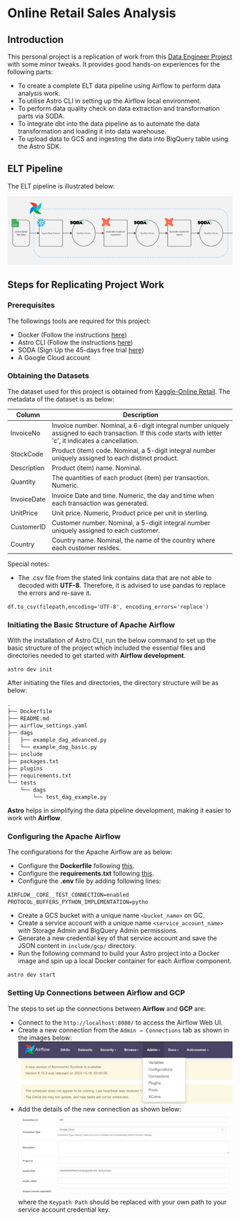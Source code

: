 # Online Retail Sales Analysis
## Introduction
This personal project is a replication of work from this [Data Engineer Project](https://www.youtube.com/watch?v=DzxtCxi4YaA) with some minor tweaks. It provides good hands-on experiences for the following parts:
- To create a complete ELT data pipeline using Airflow to perform data analysis work.
- To utilise Astro CLI in setting up the Airflow local environment.
- To perform data quality check on data extraction and transformation parts via SODA.
- To integrate dbt into the data pipeline as to automate the data transformation and loading it into data warehouse.
- To upload data to GCS and ingesting the data into BigQuery table using the Astro SDK.

## ELT Pipeline
The ELT pipeline is illustrated below:

![alt text](/images/pipeline.png)

## Steps for Replicating Project Work
### Prerequisites
The followings tools are required for this project:
- Docker (Follow the instructions [here](https://docs.docker.com/desktop/install/windows-install/))
- Astro CLI (Follow the instructions [here](https://docs.astronomer.io/astro/cli/install-cli))
- SODA (Sign Up the 45-days free trial [here](https://www.soda.io/))
- A Google Cloud account

### Obtaining the Datasets
The dataset used for this project is obtained from [Kaggle-Online Retail](https://www.kaggle.com/datasets/tunguz/online-retail). The metadata of the dataset is as below:

| Column | Description |
|---|---|
|InvoiceNo | Invoice number. Nominal, a 6-digit integral number uniquely assigned to each transaction. If this code starts with letter 'c', it indicates a cancellation.|
|StockCode| Product (item) code. Nominal, a 5-digit integral number uniquely assigned to each distinct product.|
|Description|Product (item) name. Nominal.|
|Quantity|The quantities of each product (item) per transaction. Numeric.|
|InvoiceDate|Invoice Date and time. Numeric, the day and time when each transaction was generated.|
|UnitPrice|Unit price. Numeric, Product price per unit in sterling.|
|CustomerID|Customer number. Nominal, a 5-digit integral number uniquely assigned to each customer.|
|Country|Country name. Nominal, the name of the country where each customer resides.|

Special notes:
- The .csv file from the stated link contains data that are not able to decoded with **UTF-8**. Therefore, it is advised to use pandas to replace the errors and re-save it.
```
df.to_csv(filepath,encoding='UTF-8', encoding_errors='replace')
```
### Initiating the Basic Structure of Apache Airflow
With the installation of Astro CLI, run the below command to set up the basic structure of the project which included the essential files and directories needed to get started with **Airflow development**.
```
astro dev init
```

After initiating the files and directories, the directory structure will be as below:
```
.
├── Dockerfile
├── README.md
├── airflow_settings.yaml
├── dags
│   ├── example_dag_advanced.py
│   └── example_dag_basic.py
├── include
├── packages.txt
├── plugins
├── requirements.txt
└── tests
    └── dags
        └── test_dag_example.py
```
**Astro** helps in simplifying the data pipeline development, making it easier to work with **Airflow**.

### Configuring the Apache Airflow
The configurations for the Apache Airflow are as below:
- Configure the **Dockerfile** following [this](/Dockerfile).
- Configure the **requirements.txt** following [this](/requirements.txt).
- Configure the **.env** file by adding following lines:
```
AIRFLOW__CORE__TEST_CONNECTION=enabled
PROTOCOL_BUFFERS_PYTHON_IMPLEMENTATION=pytho
```
- Create a GCS bucket with a unique name `<bucket_name>` on GC.
- Create a service account with a unique name `<service_account_name>` with Storage Admin and BigQuery Admin permissions.
- Generate a new credential key of that service account and save the JSON content in `include/gcp/` directory.
- Run the following command to build your Astro project into a Docker image and spin up a local Docker container for each Airflow component.
```
astro dev start
```

### Setting Up Connections between Airflow and GCP
The steps to set up the connections between **Airflow** and **GCP** are:
- Connect to the `http://localhost:8080/` to access the Airflow Web UI.
- Create a new connection from the `Admin → Connections` tab as shown in the images below:
![alt text](images/image_01.png)
- Add the details of the new connection as shown below:
![alt text](images/image_02.png)
    where the `Keypath Path` should be replaced with your own path to your service account credential key.

